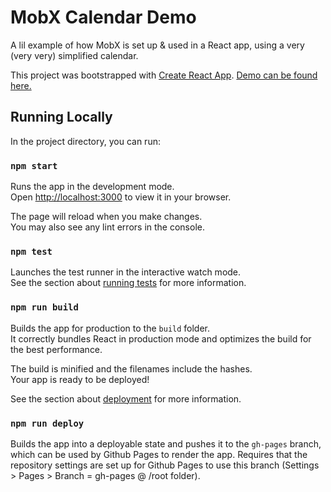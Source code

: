 # MobX Calendar Demo

A lil example of how MobX is set up & used in a React app, using a very (very very) simplified calendar.

This project was bootstrapped with [Create React App](https://github.com/facebook/create-react-app). [Demo can be found here.](https://eeyan14.github.io/mobx-calendar-demo/)

## Running Locally

In the project directory, you can run:

### `npm start`

Runs the app in the development mode.\
Open [http://localhost:3000](http://localhost:3000) to view it in your browser.

The page will reload when you make changes.\
You may also see any lint errors in the console.

### `npm test`

Launches the test runner in the interactive watch mode.\
See the section about [running tests](https://facebook.github.io/create-react-app/docs/running-tests) for more information.

### `npm run build`

Builds the app for production to the `build` folder.\
It correctly bundles React in production mode and optimizes the build for the best performance.

The build is minified and the filenames include the hashes.\
Your app is ready to be deployed!

See the section about [deployment](https://facebook.github.io/create-react-app/docs/deployment) for more information.

### `npm run deploy`

Builds the app into a deployable state and pushes it to the `gh-pages` branch, which can be used by Github Pages to render the app. Requires that the repository settings are set up for Github Pages to use this branch (Settings > Pages > Branch = gh-pages @ /root folder).
